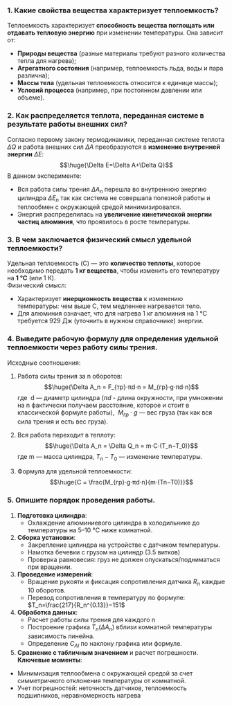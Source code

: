 ### **1. Какие свойства вещества характеризует теплоемкость?**
Теплоемкость характеризует **способность вещества поглощать или отдавать тепловую энергию** при изменении температуры. Она зависит от:
- **Природы вещества** (разные материалы требуют разного количества тепла для нагрева);
- **Агрегатного состояния** (например, теплоемкость льда, воды и пара различна);
- **Массы тела** (удельная теплоемкость относится к единице массы);
- **Условий процесса** (например, при постоянном давлении или объеме).

### **2. Как распределяется теплота, переданная системе в результате работы внешних сил?**
Согласно первому закону термодинамики, переданная системе теплота $\Delta Q$ и работа внешних сил $\Delta A$ преобразуются в **изменение внутренней энергии** $\Delta E$:
$$\huge{\Delta E=\Delta A+\Delta Q}$$
В данном эксперименте:
- Вся работа силы трения $\Delta A_n$ перешла во внутреннюю энергию цилиндра $\Delta E_n$ так как система не совершала полезной работы и теплообмен с окружающей средой минимизировался.
- Энергия распределилась на **увеличение кинетической энергии частиц алюминия**, что проявилось в росте температуры.

### **3. В чем заключается физический смысл удельной теплоемкости?**
Удельная теплоемкость (C) — это **количество теплоты**, которое необходимо передать **1 кг вещества**, чтобы изменить его температуру на **1 °C** (или 1 К).  
Физический смысл:
- Характеризует **инерционность вещества** к изменению температуры: чем выше C, тем медленнее нагревается тело.
- Для алюминия означает, что для нагрева 1 кг алюминия на 1 °C требуется 929 Дж (уточнить в нужном справочнике) энергии.

### **4. Выведите рабочую формулу для определения удельной теплоемкости через работу силы трения.**
Исходные соотношения:
1. Работа силы трения за n оборотов:
$$\huge{\Delta A_n = F_{тр}⋅πd⋅n = M_{гр}⋅g⋅πd⋅n}$$
где 
d — диаметр цилиндра ($\pi d$ - длина окружности, при умножении на n фактически получаем расстояние, которое и стоит в классической формуле работы), 
$M_{гр} \cdot g$ — вес груза (так как вся сила трения и есть вес груза).  

2. Вся работа переходит в теплоту:
$$\huge{\Delta A_n = \Delta Q_n = m⋅C⋅(T_n−T_0)}$$
где m — масса цилиндра, $T_n−T_0$ — изменение температуры.  

3. Формула для удельной теплоемкости:
$$\huge{C = \frac{M_{гр}⋅g⋅πd⋅n}{m⋅(Tn−T0)}}$$

### **5. Опишите порядок проведения работы.**
1. **Подготовка цилиндра**:
    - Охлаждение алюминиевого цилиндра в холодильнике до температуры на 5–10 °C ниже комнатной.
2. **Сборка установки**:
    - Закрепление цилиндра на устройстве с датчиком температуры.
    - Намотка бечевки с грузом на цилиндр (3.5 витков)
    - Проверка равновесия: груз не должен опускаться/подниматься при вращении.
3. **Проведение измерений**:
    - Вращение рукояти и фиксация сопротивления датчика $R_n$ каждые 10 оборотов.
    - Перевод сопротивления в температуру по формуле:
		 $T_n=\frac{217}{R_n^{0.13}}−151$
4. **Обработка данных**:
    - Расчет работы силы трения для каждого n
    - Построение графика $T_n(\Delta A_n)$ вблизи комнатной температуры зависимость линейна.
    - Определение $C_{Al}$ по наклону графика или формуле.
5. **Сравнение с табличным значением** и расчет погрешности.
**Ключевые моменты**:
- Минимизация теплообмена с окружающей средой за счет симметричного отклонения температуры от комнатной.
- Учет погрешностей: неточность датчиков, теплоемкость подшипников, неравномерность нагрева

